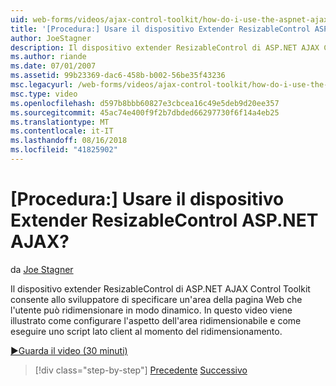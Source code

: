 ```yaml
---
uid: web-forms/videos/ajax-control-toolkit/how-do-i-use-the-aspnet-ajax-resizablecontrol-extender
title: '[Procedura:] Usare il dispositivo Extender ResizableControl ASP.NET AJAX? | Microsoft Docs'
author: JoeStagner
description: Il dispositivo extender ResizableControl di ASP.NET AJAX Control Toolkit consente allo sviluppatore di specificare un'area della pagina Web che l'utente può ridimensionare dinamica...
ms.author: riande
ms.date: 07/01/2007
ms.assetid: 99b23369-dac6-458b-b002-56be35f43236
msc.legacyurl: /web-forms/videos/ajax-control-toolkit/how-do-i-use-the-aspnet-ajax-resizablecontrol-extender
msc.type: video
ms.openlocfilehash: d597b8bbb60827e3cbcea16c49e5deb9d20ee357
ms.sourcegitcommit: 45ac74e400f9f2b7dbded66297730f6f14a4eb25
ms.translationtype: MT
ms.contentlocale: it-IT
ms.lasthandoff: 08/16/2018
ms.locfileid: "41825902"
---
```

<a name="how-do-i-use-the-aspnet-ajax-resizablecontrol-extender"></a>[Procedura:] Usare il dispositivo Extender ResizableControl ASP.NET AJAX?
====================
da [Joe Stagner](https://github.com/JoeStagner)

Il dispositivo extender ResizableControl di ASP.NET AJAX Control Toolkit consente allo sviluppatore di specificare un'area della pagina Web che l'utente può ridimensionare in modo dinamico. In questo video viene illustrato come configurare l'aspetto dell'area ridimensionabile e come eseguire uno script lato client al momento del ridimensionamento.

[&#9654;Guarda il video (30 minuti)](https://channel9.msdn.com/Blogs/ASP-NET-Site-Videos/how-do-i-use-the-aspnet-ajax-resizablecontrol-extender)

> [!div class="step-by-step"]
> [Precedente](how-do-i-use-the-aspnet-ajax-validatorcallout-extender.md)
> [Successivo](how-do-i-use-the-aspnet-ajax-tabs-control.md)
